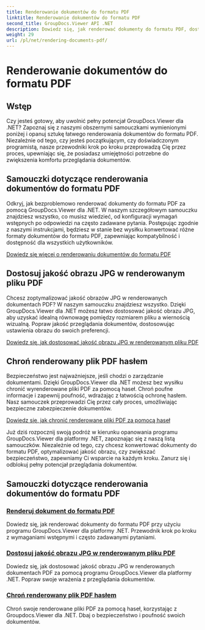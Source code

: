 ```yaml
---
title: Renderowanie dokumentów do formatu PDF
linktitle: Renderowanie dokumentów do formatu PDF
second_title: GroupDocs.Viewer API .NET
description: Dowiedz się, jak renderować dokumenty do formatu PDF, dostosowywać jakość obrazu JPG i chronić pliki PDF hasłami, korzystając z samouczków GroupDocs.Viewer dla .NET.
weight: 29
url: /pl/net/rendering-documents-pdf/
---
```


# Renderowanie dokumentów do formatu PDF


## Wstęp

Czy jesteś gotowy, aby uwolnić pełny potencjał GroupDocs.Viewer dla .NET? Zapoznaj się z naszymi obszernymi samouczkami wymienionymi poniżej i opanuj sztukę łatwego renderowania dokumentów do formatu PDF. Niezależnie od tego, czy jesteś początkującym, czy doświadczonym programistą, nasze przewodniki krok po kroku przeprowadzą Cię przez proces, upewniając się, że posiadasz umiejętności potrzebne do zwiększenia komfortu przeglądania dokumentów.

## Samouczki dotyczące renderowania dokumentów do formatu PDF

Odkryj, jak bezproblemowo renderować dokumenty do formatu PDF za pomocą GroupDocs.Viewer dla .NET. W naszym szczegółowym samouczku znajdziesz wszystko, co musisz wiedzieć, od konfiguracji wymagań wstępnych po odpowiedzi na często zadawane pytania. Postępując zgodnie z naszymi instrukcjami, będziesz w stanie bez wysiłku konwertować różne formaty dokumentów do formatu PDF, zapewniając kompatybilność i dostępność dla wszystkich użytkowników.

[Dowiedz się więcej o renderowaniu dokumentów do formatu PDF](./render-to-pdf/)

## Dostosuj jakość obrazu JPG w renderowanym pliku PDF

Chcesz zoptymalizować jakość obrazów JPG w renderowanych dokumentach PDF? W naszym samouczku znajdziesz wszystko. Dzięki GroupDocs.Viewer dla .NET możesz łatwo dostosować jakość obrazu JPG, aby uzyskać idealną równowagę pomiędzy rozmiarem pliku a wiernością wizualną. Popraw jakość przeglądania dokumentów, dostosowując ustawienia obrazu do swoich preferencji.

[Dowiedz się, jak dostosować jakość obrazu JPG w renderowanym pliku PDF](./adjust-jpg-quality-pdf/)

## Chroń renderowany plik PDF hasłem

Bezpieczeństwo jest najważniejsze, jeśli chodzi o zarządzanie dokumentami. Dzięki GroupDocs.Viewer dla .NET możesz bez wysiłku chronić wyrenderowane pliki PDF za pomocą haseł. Chroń poufne informacje i zapewnij poufność, wdrażając z łatwością ochronę hasłem. Nasz samouczek przeprowadzi Cię przez cały proces, umożliwiając bezpieczne zabezpieczenie dokumentów.

[Dowiedz się, jak chronić renderowane pliki PDF za pomocą haseł](./protect-pdf/)

Już dziś rozpocznij swoją podróż w kierunku opanowania programu GroupDocs.Viewer dla platformy .NET, zapoznając się z naszą listą samouczków. Niezależnie od tego, czy chcesz konwertować dokumenty do formatu PDF, optymalizować jakość obrazu, czy zwiększać bezpieczeństwo, zapewniamy Ci wsparcie na każdym kroku. Zanurz się i odblokuj pełny potencjał przeglądania dokumentów.
## Samouczki dotyczące renderowania dokumentów do formatu PDF
### [Renderuj dokument do formatu PDF](./render-to-pdf/)
Dowiedz się, jak renderować dokumenty do formatu PDF przy użyciu programu GroupDocs.Viewer dla platformy .NET. Przewodnik krok po kroku z wymaganiami wstępnymi i często zadawanymi pytaniami.
### [Dostosuj jakość obrazu JPG w renderowanym pliku PDF](./adjust-jpg-quality-pdf/)
Dowiedz się, jak dostosować jakość obrazu JPG w renderowanych dokumentach PDF za pomocą programu GroupDocs.Viewer dla platformy .NET. Popraw swoje wrażenia z przeglądania dokumentów.
### [Chroń renderowany plik PDF hasłem](./protect-pdf/)
Chroń swoje renderowane pliki PDF za pomocą haseł, korzystając z Groupdocs.Viewer dla .NET. Dbaj o bezpieczeństwo i poufność swoich dokumentów.